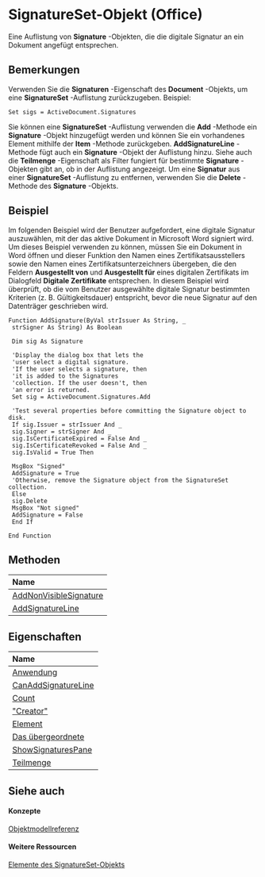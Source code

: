 
# SignatureSet-Objekt (Office)

Eine Auflistung von  **Signature** -Objekten, die die digitale Signatur an ein Dokument angefügt entsprechen.


## Bemerkungen

Verwenden Sie die  **Signaturen** -Eigenschaft des **Document** -Objekts, um eine **SignatureSet** -Auflistung zurückzugeben. Beispiel:


```
Set sigs = ActiveDocument.Signatures
```

Sie können eine  **SignatureSet** -Auflistung verwenden die **Add** -Methode ein **Signature** -Objekt hinzugefügt werden und können Sie ein vorhandenes Element mithilfe der **Item** -Methode zurückgeben. **AddSignatureLine** -Methode fügt auch ein **Signature** -Objekt der Auflistung hinzu. Siehe auch die **Teilmenge** -Eigenschaft als Filter fungiert für bestimmte **Signature** -Objekten gibt an, ob in der Auflistung angezeigt. Um eine **Signatur** aus einer **SignatureSet** -Auflistung zu entfernen, verwenden Sie die **Delete** -Methode des **Signature** -Objekts.


## Beispiel

Im folgenden Beispiel wird der Benutzer aufgefordert, eine digitale Signatur auszuwählen, mit der das aktive Dokument in Microsoft Word signiert wird. Um dieses Beispiel verwenden zu können, müssen Sie ein Dokument in Word öffnen und dieser Funktion den Namen eines Zertifikatsausstellers sowie den Namen eines Zertifikatsunterzeichners übergeben, die den Feldern  **Ausgestellt von** und **Ausgestellt für** eines digitalen Zertifikats im Dialogfeld **Digitale Zertifikate** entsprechen. In diesem Beispiel wird überprüft, ob die vom Benutzer ausgewählte digitale Signatur bestimmten Kriterien (z. B. Gültigkeitsdauer) entspricht, bevor die neue Signatur auf den Datenträger geschrieben wird.


```
Function AddSignature(ByVal strIssuer As String, _ 
 strSigner As String) As Boolean 
 
 Dim sig As Signature 
 
 'Display the dialog box that lets the 
 'user select a digital signature. 
 'If the user selects a signature, then 
 'it is added to the Signatures 
 'collection. If the user doesn't, then 
 'an error is returned. 
 Set sig = ActiveDocument.Signatures.Add 
 
 'Test several properties before committing the Signature object to disk. 
 If sig.Issuer = strIssuer And _ 
 sig.Signer = strSigner And _ 
 sig.IsCertificateExpired = False And _ 
 sig.IsCertificateRevoked = False And _ 
 sig.IsValid = True Then 
 
 MsgBox "Signed" 
 AddSignature = True 
 'Otherwise, remove the Signature object from the SignatureSet collection. 
 Else 
 sig.Delete 
 MsgBox "Not signed" 
 AddSignature = False 
 End If 
 
End Function
```


## Methoden



|**Name**|
|:-----|
|[AddNonVisibleSignature](f8d3a749-9507-628f-2192-552bd4cbb00c.md)|
|[AddSignatureLine](e887431f-8a01-99d7-6c9b-21aaf3d9198d.md)|

## Eigenschaften



|**Name**|
|:-----|
|[Anwendung](55eb69e8-f7d0-ed4c-ef9f-91e374b4f658.md)|
|[CanAddSignatureLine](e5b54883-4ac5-b239-b17c-efbdcd4bc849.md)|
|[Count](6918bb9c-775e-241d-c126-6e4a3a63c654.md)|
|["Creator"](0fc2f22f-57b8-0dc9-1e31-48b5a66b01bf.md)|
|[Element](f55249e6-22e1-84bd-175f-e615533a37cd.md)|
|[Das übergeordnete](88fd9392-e2f3-e84e-9f7c-c2fce32de296.md)|
|[ShowSignaturesPane](1aa332cd-5b4e-06e8-2ebb-3c64128ded04.md)|
|[Teilmenge](0ce176cb-9869-19ed-a3bc-e17b04c59255.md)|

## Siehe auch


#### Konzepte


[Objektmodellreferenz](499c789a-aba2-0fad-649a-0ea964cd3b5e.md)
#### Weitere Ressourcen


[Elemente des SignatureSet-Objekts](http://msdn.microsoft.com/library/abe810a3-ffe4-ee26-8df7-d68cfbf3bf1e%28Office.15%29.aspx)